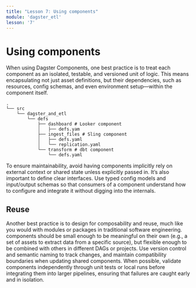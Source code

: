 ```yaml
---
title: "Lesson 7: Using components"
module: 'dagster_etl'
lesson: '7'
---
```


# Using components

When using Dagster Components, one best practice is to treat each component as an isolated, testable, and versioned unit of logic. This means encapsulating not just asset definitions, but their dependencies, such as resources, config schemas, and even environment setup—within the component itself.

```
.
└── src
    └── dagster_and_etl
        └── defs
            ├── dashboard # Looker component
            │   ├── defs.yam
            ├── ingest_files # Sling component
            │   ├── defs.yaml
            │   └── replication.yaml
            └── transform # dbt component
                └── defs.yaml
 ```

To ensure maintainability, avoid having components implicitly rely on external context or shared state unless explicitly passed in. It’s also important to define clear interfaces. Use typed config models and input/output schemas so that consumers of a component understand how to configure and integrate it without digging into the internals.

## Reuse

Another best practice is to design for composability and reuse, much like you would with modules or packages in traditional software engineering. components should be small enough to be meaningful on their own (e.g., a set of assets to extract data from a specific source), but flexible enough to be combined with others in different DAGs or projects. Use version control and semantic naming to track changes, and maintain compatibility boundaries when updating shared components. When possible, validate components independently through unit tests or local runs before integrating them into larger pipelines, ensuring that failures are caught early and in isolation.
